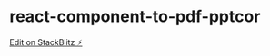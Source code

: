 # react-component-to-pdf-pptcor

[Edit on StackBlitz ⚡️](https://stackblitz.com/edit/react-component-to-pdf-pptcor)